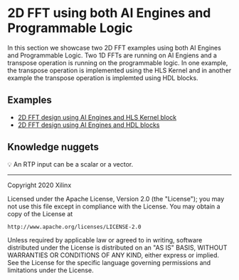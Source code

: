# 2D FFT using both AI Engines and Programmable Logic
In this section we showcase two 2D FFT examples using both AI Engines and Programmable Logic. 
Two 1D FFTs are running on AI Engiens and a transpose operation is running on the programmable logic.
In one example, the transpose operation is implemented using the HLS Kernel and in another example the transpose operation is implemted using HDL blocks.

## Examples

- [2D FFT design using AI Engines and HLS Kernel block](rtp_scalar)
- [2D FFT design using AI Engines and HDL blocks](rtp_vector)

## Knowledge nuggets
:bulb: An RTP input can be a scalar or a vector.

------------
Copyright 2020 Xilinx

Licensed under the Apache License, Version 2.0 (the "License");
you may not use this file except in compliance with the License.
You may obtain a copy of the License at

    http://www.apache.org/licenses/LICENSE-2.0

Unless required by applicable law or agreed to in writing, software
distributed under the License is distributed on an "AS IS" BASIS,
WITHOUT WARRANTIES OR CONDITIONS OF ANY KIND, either express or implied.
See the License for the specific language governing permissions and
limitations under the License.
